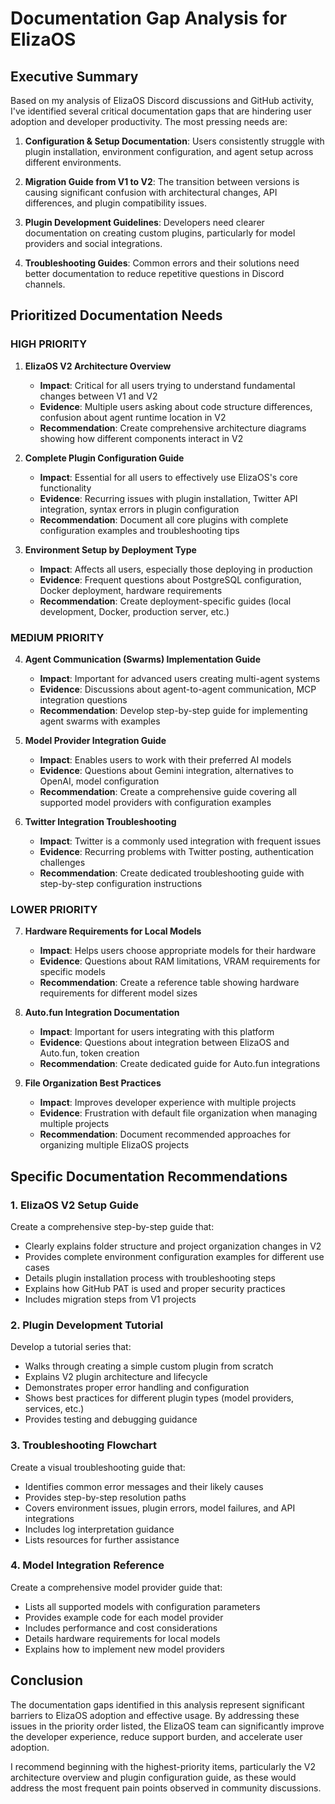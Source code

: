 # Documentation Gap Analysis for ElizaOS

## Executive Summary

Based on my analysis of ElizaOS Discord discussions and GitHub activity, I've identified several critical documentation gaps that are hindering user adoption and developer productivity. The most pressing needs are:

1. **Configuration & Setup Documentation**: Users consistently struggle with plugin installation, environment configuration, and agent setup across different environments.

2. **Migration Guide from V1 to V2**: The transition between versions is causing significant confusion with architectural changes, API differences, and plugin compatibility issues.

3. **Plugin Development Guidelines**: Developers need clearer documentation on creating custom plugins, particularly for model providers and social integrations.

4. **Troubleshooting Guides**: Common errors and their solutions need better documentation to reduce repetitive questions in Discord channels.

## Prioritized Documentation Needs

### HIGH PRIORITY

1. **ElizaOS V2 Architecture Overview**
   - **Impact**: Critical for all users trying to understand fundamental changes between V1 and V2
   - **Evidence**: Multiple users asking about code structure differences, confusion about agent runtime location in V2
   - **Recommendation**: Create comprehensive architecture diagrams showing how different components interact in V2

2. **Complete Plugin Configuration Guide**
   - **Impact**: Essential for all users to effectively use ElizaOS's core functionality
   - **Evidence**: Recurring issues with plugin installation, Twitter API integration, syntax errors in plugin configuration
   - **Recommendation**: Document all core plugins with complete configuration examples and troubleshooting tips

3. **Environment Setup by Deployment Type**
   - **Impact**: Affects all users, especially those deploying in production
   - **Evidence**: Frequent questions about PostgreSQL configuration, Docker deployment, hardware requirements
   - **Recommendation**: Create deployment-specific guides (local development, Docker, production server, etc.)

### MEDIUM PRIORITY

4. **Agent Communication (Swarms) Implementation Guide**
   - **Impact**: Important for advanced users creating multi-agent systems
   - **Evidence**: Discussions about agent-to-agent communication, MCP integration questions
   - **Recommendation**: Develop step-by-step guide for implementing agent swarms with examples

5. **Model Provider Integration Guide**
   - **Impact**: Enables users to work with their preferred AI models
   - **Evidence**: Questions about Gemini integration, alternatives to OpenAI, model configuration
   - **Recommendation**: Create a comprehensive guide covering all supported model providers with configuration examples

6. **Twitter Integration Troubleshooting**
   - **Impact**: Twitter is a commonly used integration with frequent issues
   - **Evidence**: Recurring problems with Twitter posting, authentication challenges
   - **Recommendation**: Create dedicated troubleshooting guide with step-by-step configuration instructions

### LOWER PRIORITY

7. **Hardware Requirements for Local Models**
   - **Impact**: Helps users choose appropriate models for their hardware
   - **Evidence**: Questions about RAM limitations, VRAM requirements for specific models
   - **Recommendation**: Create a reference table showing hardware requirements for different model sizes

8. **Auto.fun Integration Documentation**
   - **Impact**: Important for users integrating with this platform
   - **Evidence**: Questions about integration between ElizaOS and Auto.fun, token creation
   - **Recommendation**: Create dedicated guide for Auto.fun integrations

9. **File Organization Best Practices**
   - **Impact**: Improves developer experience with multiple projects
   - **Evidence**: Frustration with default file organization when managing multiple projects
   - **Recommendation**: Document recommended approaches for organizing multiple ElizaOS projects

## Specific Documentation Recommendations

### 1. ElizaOS V2 Setup Guide
Create a comprehensive step-by-step guide that:
- Clearly explains folder structure and project organization changes in V2
- Provides complete environment configuration examples for different use cases
- Details plugin installation process with troubleshooting steps
- Explains how GitHub PAT is used and proper security practices
- Includes migration steps from V1 projects

### 2. Plugin Development Tutorial
Develop a tutorial series that:
- Walks through creating a simple custom plugin from scratch
- Explains V2 plugin architecture and lifecycle
- Demonstrates proper error handling and configuration
- Shows best practices for different plugin types (model providers, services, etc.)
- Provides testing and debugging guidance

### 3. Troubleshooting Flowchart
Create a visual troubleshooting guide that:
- Identifies common error messages and their likely causes
- Provides step-by-step resolution paths
- Covers environment issues, plugin errors, model failures, and API integrations
- Includes log interpretation guidance
- Lists resources for further assistance

### 4. Model Integration Reference
Create a comprehensive model provider guide that:
- Lists all supported models with configuration parameters
- Provides example code for each model provider
- Includes performance and cost considerations
- Details hardware requirements for local models
- Explains how to implement new model providers

## Conclusion

The documentation gaps identified in this analysis represent significant barriers to ElizaOS adoption and effective usage. By addressing these issues in the priority order listed, the ElizaOS team can significantly improve the developer experience, reduce support burden, and accelerate user adoption.

I recommend beginning with the highest-priority items, particularly the V2 architecture overview and plugin configuration guide, as these would address the most frequent pain points observed in community discussions.
